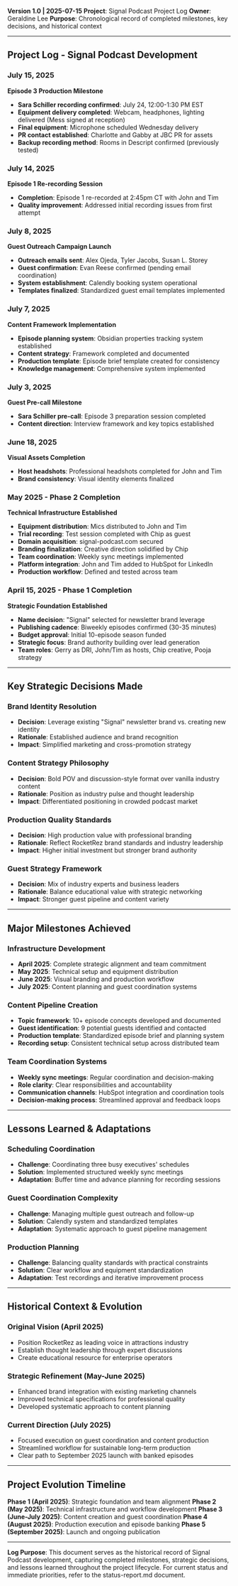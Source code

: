 **Version 1.0 | 2025-07-15**
**Project**: Signal Podcast Project Log
**Owner**: Geraldine Lee
**Purpose**: Chronological record of completed milestones, key decisions, and historical context

---

## Project Log - Signal Podcast Development

### July 15, 2025
**Episode 3 Production Milestone**
- **Sara Schiller recording confirmed**: July 24, 12:00-1:30 PM EST
- **Equipment delivery completed**: Webcam, headphones, lighting delivered (Mess signed at reception)
- **Final equipment**: Microphone scheduled Wednesday delivery
- **PR contact established**: Charlotte and Gabby at JBC PR for assets
- **Backup recording method**: Rooms in Descript confirmed (previously tested)

### July 14, 2025
**Episode 1 Re-recording Session**
- **Completion**: Episode 1 re-recorded at 2:45pm CT with John and Tim
- **Quality improvement**: Addressed initial recording issues from first attempt

### July 8, 2025
**Guest Outreach Campaign Launch**
- **Outreach emails sent**: Alex Ojeda, Tyler Jacobs, Susan L. Storey
- **Guest confirmation**: Evan Reese confirmed (pending email coordination)
- **System establishment**: Calendly booking system operational
- **Templates finalized**: Standardized guest email templates implemented

### July 7, 2025
**Content Framework Implementation**
- **Episode planning system**: Obsidian properties tracking system established
- **Content strategy**: Framework completed and documented
- **Production template**: Episode brief template created for consistency
- **Knowledge management**: Comprehensive system implemented

### July 3, 2025
**Guest Pre-call Milestone**
- **Sara Schiller pre-call**: Episode 3 preparation session completed
- **Content direction**: Interview framework and key topics established

### June 18, 2025
**Visual Assets Completion**
- **Host headshots**: Professional headshots completed for John and Tim
- **Brand consistency**: Visual identity elements finalized

### May 2025 - Phase 2 Completion
**Technical Infrastructure Established**
- **Equipment distribution**: Mics distributed to John and Tim
- **Trial recording**: Test session completed with Chip as guest
- **Domain acquisition**: signal-podcast.com secured
- **Branding finalization**: Creative direction solidified by Chip
- **Team coordination**: Weekly sync meetings implemented
- **Platform integration**: John and Tim added to HubSpot for LinkedIn
- **Production workflow**: Defined and tested across team

### April 15, 2025 - Phase 1 Completion
**Strategic Foundation Established**
- **Name decision**: "Signal" selected for newsletter brand leverage
- **Publishing cadence**: Biweekly episodes confirmed (30-35 minutes)
- **Budget approval**: Initial 10-episode season funded
- **Strategic focus**: Brand authority building over lead generation
- **Team roles**: Gerry as DRI, John/Tim as hosts, Chip creative, Pooja strategy

---

## Key Strategic Decisions Made

### Brand Identity Resolution
- **Decision**: Leverage existing "Signal" newsletter brand vs. creating new identity
- **Rationale**: Established audience and brand recognition
- **Impact**: Simplified marketing and cross-promotion strategy

### Content Strategy Philosophy
- **Decision**: Bold POV and discussion-style format over vanilla industry content
- **Rationale**: Position as industry pulse and thought leadership
- **Impact**: Differentiated positioning in crowded podcast market

### Production Quality Standards
- **Decision**: High production value with professional branding
- **Rationale**: Reflect RocketRez brand standards and industry leadership
- **Impact**: Higher initial investment but stronger brand authority

### Guest Strategy Framework
- **Decision**: Mix of industry experts and business leaders
- **Rationale**: Balance educational value with strategic networking
- **Impact**: Stronger guest pipeline and content variety

---

## Major Milestones Achieved

### Infrastructure Development
- **April 2025**: Complete strategic alignment and team commitment
- **May 2025**: Technical setup and equipment distribution
- **June 2025**: Visual branding and production workflow
- **July 2025**: Content planning and guest coordination systems

### Content Pipeline Creation
- **Topic framework**: 10+ episode concepts developed and documented
- **Guest identification**: 9 potential guests identified and contacted
- **Production template**: Standardized episode brief and planning system
- **Recording setup**: Consistent technical setup across distributed team

### Team Coordination Systems
- **Weekly sync meetings**: Regular coordination and decision-making
- **Role clarity**: Clear responsibilities and accountability
- **Communication channels**: HubSpot integration and coordination tools
- **Decision-making process**: Streamlined approval and feedback loops

---

## Lessons Learned & Adaptations

### Scheduling Coordination
- **Challenge**: Coordinating three busy executives' schedules
- **Solution**: Implemented structured weekly sync meetings
- **Adaptation**: Buffer time and advance planning for recording sessions

### Guest Coordination Complexity
- **Challenge**: Managing multiple guest outreach and follow-up
- **Solution**: Calendly system and standardized templates
- **Adaptation**: Systematic approach to guest pipeline management

### Production Planning
- **Challenge**: Balancing quality standards with practical constraints
- **Solution**: Clear workflow and equipment standardization
- **Adaptation**: Test recordings and iterative improvement process

---

## Historical Context & Evolution

### Original Vision (April 2025)
- Position RocketRez as leading voice in attractions industry
- Establish thought leadership through expert discussions
- Create educational resource for enterprise operators

### Strategic Refinement (May-June 2025)
- Enhanced brand integration with existing marketing channels
- Improved technical specifications for professional quality
- Developed systematic approach to content planning

### Current Direction (July 2025)
- Focused execution on guest coordination and content production
- Streamlined workflow for sustainable long-term production
- Clear path to September 2025 launch with banked episodes

---

## Project Evolution Timeline

**Phase 1 (April 2025)**: Strategic foundation and team alignment
**Phase 2 (May 2025)**: Technical infrastructure and workflow development
**Phase 3 (June-July 2025)**: Content creation and guest coordination
**Phase 4 (August 2025)**: Production execution and episode banking
**Phase 5 (September 2025)**: Launch and ongoing publication

---

**Log Purpose**: This document serves as the historical record of Signal Podcast development, capturing completed milestones, strategic decisions, and lessons learned throughout the project lifecycle. For current status and immediate priorities, refer to the status-report.md document.